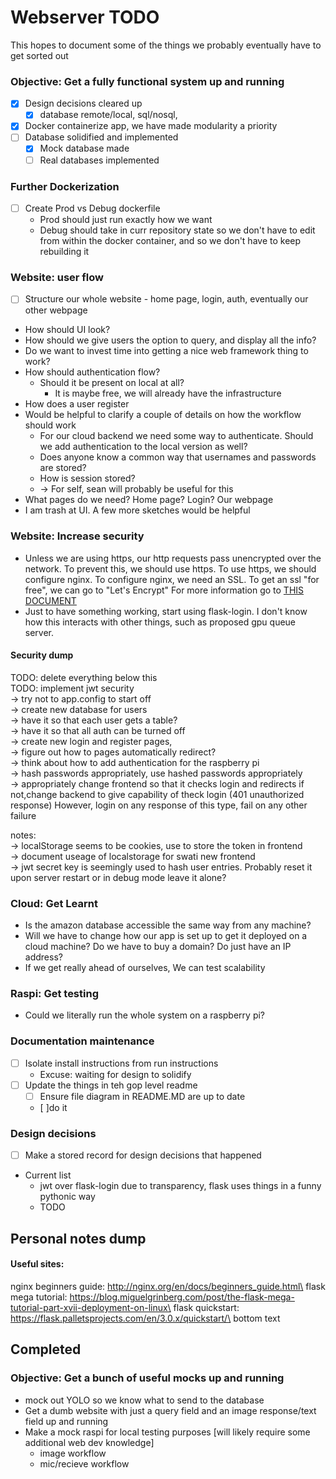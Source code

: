 # Webserver TODO

This hopes to document some of the things we probably eventually have to get sorted out


### Objective: Get a fully functional system up and running
- [x] Design decisions cleared up
  - [x] database remote/local, sql/nosql, 
- [x] Docker containerize app, we have made modularity a priority
- [ ] Database solidified and implemented
  - [x] Mock database made
  - [ ] Real databases implemented

### Further Dockerization
- [ ] Create Prod vs Debug dockerfile
  - Prod should just run exactly how we want
  - Debug should take in curr repository state so we don't have to edit from within the docker container, and so we don't have to keep rebuilding it

### Website: user flow
- [ ] Structure our whole website - home page, login, auth, eventually our other webpage
- How should UI look? 
 - How should we give users the option to query, and display all the info?
 - Do we want to invest time into getting a nice web framework thing to work?
- How should authentication flow?
  - Should it be present on local at all?
    - It is maybe free, we will already have the infrastructure
- How does a user register  
- Would be helpful to clarify a couple of details on how the workflow should work
  - For our cloud backend we need some way to authenticate. Should we add authentication to the local version as well?
  - Does anyone know a common way that usernames and passwords are stored?
  - How is session stored?
  - -> For self, sean will probably be useful for this
- What pages do we need? Home page? Login? Our webpage
- I am trash at UI. A few more sketches would be helpful


### Website: Increase security
- Unless we are using https, our http requests pass unencrypted over the network. To prevent this, we should use https. To use https, we should configure nginx. To configure nginx, we need an SSL. To get an ssl "for free", we can go to "Let's Encrypt" For more information go to [THIS DOCUMENT](./notes_private/chattyg_response/ssl_encrypt.md)
- Just to have something working, start using flask-login. I don't know how this interacts with other things, such as proposed gpu queue server.

#### Security dump

TODO: delete everything below this\
TODO: implement jwt security\
-> try not to app.config to start off\
-> create new database for users\
-> have it so that each user gets a table?\
-> have it so that all auth can be turned off\
-> create new login and register pages,\
 -> figure out how to pages automatically redirect?\
-> think about how to add authentication for the raspberry pi\
-> hash passwords appropriately, use hashed passwords appropriately\
-> appropriately change frontend so that it checks login and redirects if not,change backend to give capability of theck login (401 unauthorized response) However, login on any response of this type, fail on any other failure


notes:\
-> localStorage seems to be cookies, use to store the token in frontend \
-> document useage of localstorage for swati new frontend \
-> jwt secret key is seemingly used to hash user entries. Probably reset it upon server restart or in debug mode leave it alone?






### Cloud: Get Learnt
- Is the amazon database accessible the same way from any machine?
- Will we have to change how our app is set up to get it deployed on a cloud machine? Do we have to buy a domain? Do just have an IP address? 
- If we get really ahead of ourselves, We can test scalability


### Raspi: Get testing
- Could we literally run the whole system on a raspberry pi?


### Documentation maintenance
- [ ] Isolate install instructions from run instructions
  - Excuse: waiting for design to solidify
- [ ] Update the things in teh gop level readme
  - [ ] Ensure file diagram in README.MD are up to date
  - [ ]do it


### Design decisions
- [ ] Make a stored record for design decisions that happened
- Current list
  - jwt over flask-login due to transparency, flask uses things in a funny pythonic way
  - TODO



## Personal notes dump
#### Useful sites:
nginx beginners guide: http://nginx.org/en/docs/beginners_guide.html\
flask mega tutorial: https://blog.miguelgrinberg.com/post/the-flask-mega-tutorial-part-xvii-deployment-on-linux\
flask quickstart: https://flask.palletsprojects.com/en/3.0.x/quickstart/\
bottom text


## Completed

### Objective: Get a bunch of useful mocks up and running
- mock out YOLO so we know what to send to the database
- Get a dumb website with just a query field and an image response/text field up and running
- Make a mock raspi for local testing purposes [will likely require some additional web dev knowledge]
  - image workflow
  - mic/recieve workflow


